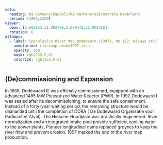 ```yaml
---
meta:
  heading: De Gemeenschappelijke Kernenergiecentrale Nederland
  period: [1969,2100]
viewer:
  bbox: [5.665153,51.892796,5.690472,51.908418]
  rotation: 0
allmaps:
  - label: Speculative River Map Dodewaard (1997), No 112. Nieuwe stijl, 2023. 1000 x 580 mm, scale 1:5,000. The Berlage. Based on River Map Gedeelte Waal, no.112, no. 113. Nieuwe stijl, 1997. Photographs of film projections. Scale 1:5,000. Nationaal Archief, Den Haag.
    annotation: rivermapremake1997.json
    opacity: 100
    mask: rgb(255,0,0)
    colorize: rgb(255,0,0)
---
```


## (De)commissioning and Expansion

In 1989, Dodewaard III was officially commissioned, equipped with an advanced 1485 MW Pressurized Water Reactor (PWR).
In 1997, Dodewaard I was sealed after its decommissioning, to ensure the safe containment. Instead of a forty-year waiting period, the remaining structure would be dismantled until the completion of DORA ( De Dodewaard Organisatie voor Radioactief Afval).
The Hiesche Floodplain was drastically engineered. River normalization and an integrated intake pool provide sufficient cooling water to the power plants. Pioneer longitudinal dams replaced groynes to keep the river flow and prevent erosion.
1997 marked the end of the river map production.
